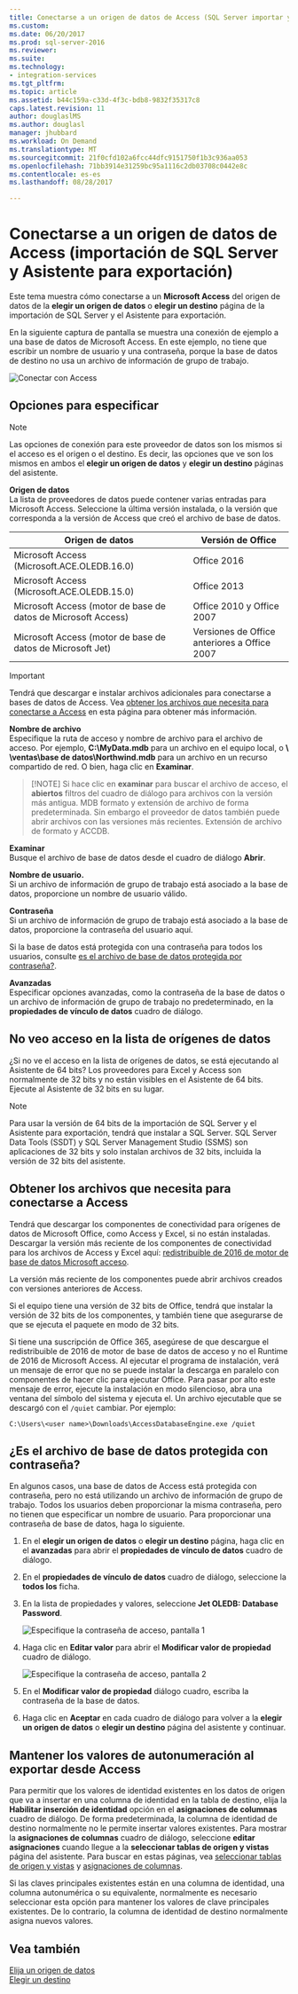 ```yaml
---
title: Conectarse a un origen de datos de Access (SQL Server importar y exportar) | Documentos de Microsoft
ms.custom: 
ms.date: 06/20/2017
ms.prod: sql-server-2016
ms.reviewer: 
ms.suite: 
ms.technology:
- integration-services
ms.tgt_pltfrm: 
ms.topic: article
ms.assetid: b44c159a-c33d-4f3c-bdb8-9832f35317c8
caps.latest.revision: 11
author: douglaslMS
ms.author: douglasl
manager: jhubbard
ms.workload: On Demand
ms.translationtype: MT
ms.sourcegitcommit: 21f0cfd102a6fcc44dfc9151750f1b3c936aa053
ms.openlocfilehash: 71bb3914e31259bc95a1116c2db03708c0442e8c
ms.contentlocale: es-es
ms.lasthandoff: 08/28/2017

---
```

# <a name="connect-to-an-access-data-source-sql-server-import-and-export-wizard"></a>Conectarse a un origen de datos de Access (importación de SQL Server y Asistente para exportación)
Este tema muestra cómo conectarse a un **Microsoft Access** del origen de datos de la **elegir un origen de datos** o **elegir un destino** página de la importación de SQL Server y el Asistente para exportación.

En la siguiente captura de pantalla se muestra una conexión de ejemplo a una base de datos de Microsoft Access. En este ejemplo, no tiene que escribir un nombre de usuario y una contraseña, porque la base de datos de destino no usa un archivo de información de grupo de trabajo.

![Conectar con Access](../../integration-services/import-export-data/media/connect-to-access.jpg)

## <a name="options-to-specify"></a>Opciones para especificar

> [!NOTE]
> Las opciones de conexión para este proveedor de datos son los mismos si el acceso es el origen o el destino. Es decir, las opciones que ve son los mismos en ambos el **elegir un origen de datos** y **elegir un destino** páginas del asistente.

**Origen de datos**  
La lista de proveedores de datos puede contener varias entradas para Microsoft Access. Seleccione la última versión instalada, o la versión que corresponda a la versión de Access que creó el archivo de base de datos.

|Origen de datos|Versión de Office|
|-------|-------|
|Microsoft Access (Microsoft.ACE.OLEDB.16.0)|Office 2016|
|Microsoft Access (Microsoft.ACE.OLEDB.15.0)|Office 2013|
|Microsoft Access (motor de base de datos de Microsoft Access)|Office 2010 y Office 2007|
|Microsoft Access (motor de base de datos de Microsoft Jet)|Versiones de Office anteriores a Office 2007|

> [!IMPORTANT]
> Tendrá que descargar e instalar archivos adicionales para conectarse a bases de datos de Access. Vea [obtener los archivos que necesita para conectarse a Access](#officeDownloads) en esta página para obtener más información.

 **Nombre de archivo**  
Especifique la ruta de acceso y nombre de archivo para el archivo de acceso. Por ejemplo, **C:\\MyData.mdb** para un archivo en el equipo local, o  **\\ \\ventas\\base de datos\\Northwind.mdb** para un archivo en un recurso compartido de red. O bien, haga clic en **Examinar**. 

 >   [!NOTE] 
 > Si hace clic en **examinar** para buscar el archivo de acceso, el **abiertos** filtros del cuadro de diálogo para archivos con la versión más antigua. MDB formato y extensión de archivo de forma predeterminada. Sin embargo el proveedor de datos también puede abrir archivos con las versiones más recientes. Extensión de archivo de formato y ACCDB.
  
 **Examinar**  
 Busque el archivo de base de datos desde el cuadro de diálogo **Abrir**.  
  
 **Nombre de usuario.**  
Si un archivo de información de grupo de trabajo está asociado a la base de datos, proporcione un nombre de usuario válido.  
  
 **Contraseña**  
Si un archivo de información de grupo de trabajo está asociado a la base de datos, proporcione la contraseña del usuario aquí.
 
Si la base de datos está protegida con una contraseña para todos los usuarios, consulte [es el archivo de base de datos protegida por contraseña?](#database_password).
  
 **Avanzadas**  
Especificar opciones avanzadas, como la contraseña de la base de datos o un archivo de información de grupo de trabajo no predeterminado, en la **propiedades de vínculo de datos** cuadro de diálogo.  

## <a name="i-dont-see-access-in-the-list-of-data-sources"></a>No veo acceso en la lista de orígenes de datos
¿Si no ve el acceso en la lista de orígenes de datos, se está ejecutando al Asistente de 64 bits? Los proveedores para Excel y Access son normalmente de 32 bits y no están visibles en el Asistente de 64 bits. Ejecute al Asistente de 32 bits en su lugar.

> [!NOTE]
> Para usar la versión de 64 bits de la importación de SQL Server y el Asistente para exportación, tendrá que instalar a SQL Server. SQL Server Data Tools (SSDT) y SQL Server Management Studio (SSMS) son aplicaciones de 32 bits y solo instalan archivos de 32 bits, incluida la versión de 32 bits del asistente.

## <a name="officeDownloads"></a>Obtener los archivos que necesita para conectarse a Access  
Tendrá que descargar los componentes de conectividad para orígenes de datos de Microsoft Office, como Access y Excel, si no están instaladas. Descargar la versión más reciente de los componentes de conectividad para los archivos de Access y Excel aquí: [redistribuible de 2016 de motor de base de datos Microsoft acceso](https://www.microsoft.com/download/details.aspx?id=54920).
  
La versión más reciente de los componentes puede abrir archivos creados con versiones anteriores de Access.

Si el equipo tiene una versión de 32 bits de Office, tendrá que instalar la versión de 32 bits de los componentes, y también tiene que asegurarse de que se ejecuta el paquete en modo de 32 bits.

Si tiene una suscripción de Office 365, asegúrese de que descargue el redistribuible de 2016 de motor de base de datos de acceso y no el Runtime de 2016 de Microsoft Access. Al ejecutar el programa de instalación, verá un mensaje de error que no se puede instalar la descarga en paralelo con componentes de hacer clic para ejecutar Office. Para pasar por alto este mensaje de error, ejecute la instalación en modo silencioso, abra una ventana del símbolo del sistema y ejecuta el. Un archivo ejecutable que se descargó con el `/quiet` cambiar. Por ejemplo:

`C:\Users\<user name>\Downloads\AccessDatabaseEngine.exe /quiet`

## <a name="database_password"></a>¿Es el archivo de base de datos protegida con contraseña?
En algunos casos, una base de datos de Access está protegida con contraseña, pero no está utilizando un archivo de información de grupo de trabajo. Todos los usuarios deben proporcionar la misma contraseña, pero no tienen que especificar un nombre de usuario. Para proporcionar una contraseña de base de datos, haga lo siguiente.

1.  En el **elegir un origen de datos** o **elegir un destino** página, haga clic en el **avanzadas** para abrir el **propiedades de vínculo de datos** cuadro de diálogo.  
2.  En el **propiedades de vínculo de datos** cuadro de diálogo, seleccione la **todos los** ficha.  
3.  En la lista de propiedades y valores, seleccione **Jet OLEDB: Database Password**.   
    
    ![Especifique la contraseña de acceso, pantalla 1](../../integration-services/import-export-data/media/specify-access-password-screen-1.jpg) 
4.  Haga clic en **Editar valor** para abrir el **Modificar valor de propiedad** cuadro de diálogo.  
    
    ![Especifique la contraseña de acceso, pantalla 2](../../integration-services/import-export-data/media/specify-access-password-screen-2.jpg)
5.  En el **Modificar valor de propiedad** diálogo cuadro, escriba la contraseña de la base de datos.
6.  Haga clic en **Aceptar** en cada cuadro de diálogo para volver a la **elegir un origen de datos** o **elegir un destino** página del asistente y continuar.

## <a name="keep-your-autonumber-values-when-you-export-from-access"></a>Mantener los valores de autonumeración al exportar desde Access
Para permitir que los valores de identidad existentes en los datos de origen que va a insertar en una columna de identidad en la tabla de destino, elija la **Habilitar inserción de identidad** opción en el **asignaciones de columnas** cuadro de diálogo. De forma predeterminada, la columna de identidad de destino normalmente no le permite insertar valores existentes. Para mostrar la **asignaciones de columnas** cuadro de diálogo, seleccione **editar asignaciones** cuando llegue a la **seleccionar tablas de origen y vistas** página del asistente. Para buscar en estas páginas, vea [seleccionar tablas de origen y vistas](../../integration-services/import-export-data/select-source-tables-and-views-sql-server-import-and-export-wizard.md) y [asignaciones de columnas](../../integration-services/import-export-data/column-mappings-sql-server-import-and-export-wizard.md).

Si las claves principales existentes están en una columna de identidad, una columna autonumérica o su equivalente, normalmente es necesario seleccionar esta opción para mantener los valores de clave principales existentes. De lo contrario, la columna de identidad de destino normalmente asigna nuevos valores.

## <a name="see-also"></a>Vea también
[Elija un origen de datos](../../integration-services/import-export-data/choose-a-data-source-sql-server-import-and-export-wizard.md)  
[Elegir un destino](../../integration-services/import-export-data/choose-a-destination-sql-server-import-and-export-wizard.md)


